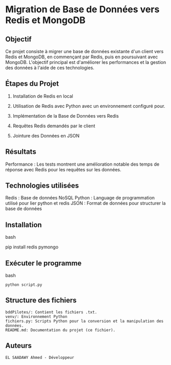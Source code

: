 <h1>Migration de Base de Données vers Redis et MongoDB</h1>
<h2>Objectif</h2>

Ce projet consiste à migrer une base de données existante d'un client vers Redis et MongoDB, en commençant par Redis,
puis en poursuivant avec MongoDB. L'objectif principal est d'améliorer les performances et la gestion des données à l'aide de ces technologies.

<h2>Étapes du Projet</h2>

1. Installation de Redis en local

2. Utilisation de Redis avec Python avec un environnement configuré pour.

3. Implémentation de la Base de Données vers Redis

4. Requêtes Redis demandés par le client

5. Jointure des Données en JSON

<h2>Résultats</h2>

Performance : Les tests montrent une amélioration notable des temps de réponse avec Redis pour les requêtes sur les données.

<h2>Technologies utilisées</h2>

Redis : Base de données NoSQL
Python : Language de programmation utilisé pour lier python et redis
JSON : Format de données pour structurer la base de données

<h2>Installation</h2>

bash

pip install redis pymongo

<h2>Exécuter le programme</h2>

bash

    python script.py

<h2>Structure des fichiers</h2>

    bddPilotes/: Contient les fichiers .txt.
    venv/: Environnement Python
    fichiers.py: Scripts Python pour la conversion et la manipulation des données.
    README.md: Documentation du projet (ce fichier).

<h2>Auteurs</h2>

    EL SAADAWY Ahmed - Développeur
